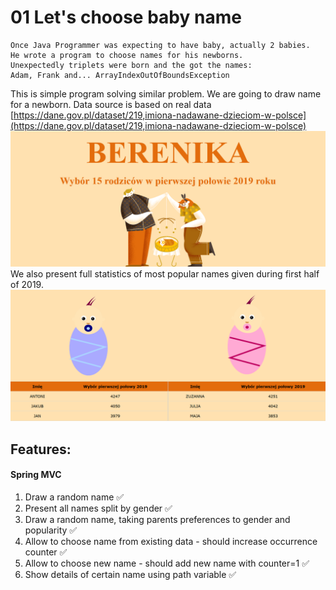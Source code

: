 # 01 Let's choose baby name

```
Once Java Programmer was expecting to have baby, actually 2 babies.
He wrote a program to choose names for his newborns.
Unexpectedly triplets were born and the got the names:
Adam, Frank and... ArrayIndexOutOfBoundsException
```

This is simple program solving similar problem.
We are going to draw name for a newborn. Data source is based on real data [https://dane.gov.pl/dataset/219,imiona-nadawane-dzieciom-w-polsce](https://dane.gov.pl/dataset/219,imiona-nadawane-dzieciom-w-polsce)
![.images/chooser.png](.images/chooser.png)
We also present full statistics of most popular names given during first half of 2019.
![.images/all_names.png](.images/all_names.png)

## Features:

#### Spring MVC
1. Draw a random name :white_check_mark:
2. Present all names split by gender :white_check_mark:
3. Draw a random name, taking parents preferences to gender and popularity :white_check_mark:
4. Allow to choose name from existing data - should increase occurrence counter :white_check_mark:
5. Allow to choose new name - should add new name with counter=1 :white_check_mark:
6. Show details of certain name using path variable :white_check_mark:

